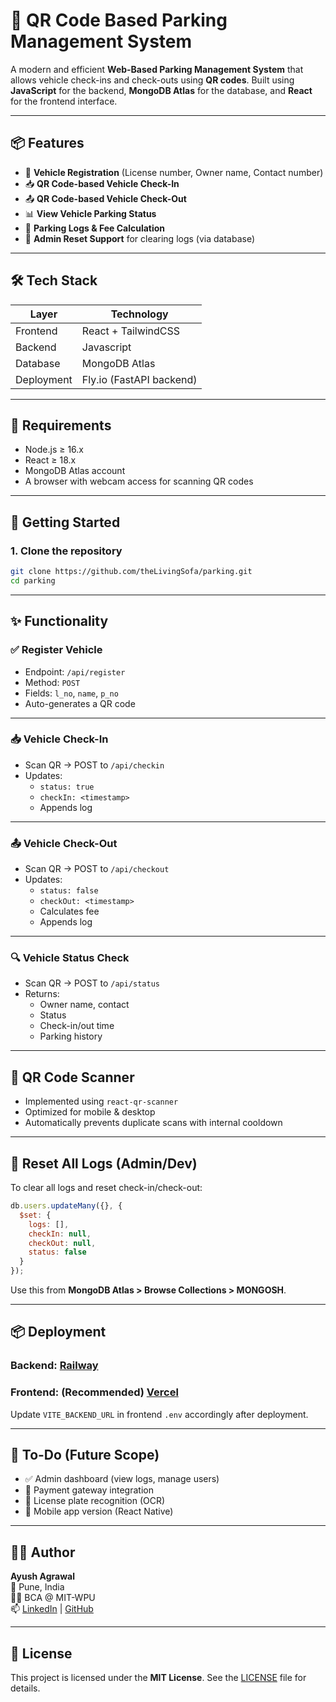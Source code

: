 # 🚗 QR Code Based Parking Management System

A modern and efficient **Web-Based Parking Management System** that allows vehicle check-ins and check-outs using **QR codes**. Built using **JavaScript** for the backend, **MongoDB Atlas** for the database, and **React** for the frontend interface.

---

## 📦 Features

- 🔐 **Vehicle Registration** (License number, Owner name, Contact number)
- 📥 **QR Code-based Vehicle Check-In**
- 📤 **QR Code-based Vehicle Check-Out**
- 📊 **View Vehicle Parking Status**
- 🧾 **Parking Logs & Fee Calculation**
- 🧹 **Admin Reset Support** for clearing logs (via database)

---

## 🛠️ Tech Stack

| Layer         | Technology         |
|---------------|--------------------|
| Frontend      | React + TailwindCSS |
| Backend       | Javascript   |
| Database      | MongoDB Atlas      |
| Deployment    | Fly.io (FastAPI backend) |

---

## 🧰 Requirements

- Node.js ≥ 16.x
- React ≥ 18.x
- MongoDB Atlas account
- A browser with webcam access for scanning QR codes

---

## 🚀 Getting Started

### 1. Clone the repository

```bash
git clone https://github.com/theLivingSofa/parking.git
cd parking
```

---


## ✨ Functionality

### ✅ Register Vehicle

- Endpoint: `/api/register`
- Method: `POST`
- Fields: `l_no`, `name`, `p_no`
- Auto-generates a QR code

---

### 📥 Vehicle Check-In

- Scan QR → POST to `/api/checkin`
- Updates:
  - `status: true`
  - `checkIn: <timestamp>`
  - Appends log

---

### 📤 Vehicle Check-Out

- Scan QR → POST to `/api/checkout`
- Updates:
  - `status: false`
  - `checkOut: <timestamp>`
  - Calculates fee
  - Appends log

---

### 🔍 Vehicle Status Check

- Scan QR → POST to `/api/status`
- Returns:
  - Owner name, contact
  - Status
  - Check-in/out time
  - Parking history

---

## 📸 QR Code Scanner

- Implemented using `react-qr-scanner`
- Optimized for mobile & desktop
- Automatically prevents duplicate scans with internal cooldown

---

## 🧼 Reset All Logs (Admin/Dev)

To clear all logs and reset check-in/check-out:

```js
db.users.updateMany({}, {
  $set: {
    logs: [],
    checkIn: null,
    checkOut: null,
    status: false
  }
});
```

Use this from **MongoDB Atlas > Browse Collections > MONGOSH**.

---

## 📦 Deployment

### Backend: [Railway](https://railway.com)


### Frontend: (Recommended) [Vercel](https://vercel.com) 

Update `VITE_BACKEND_URL` in frontend `.env` accordingly after deployment.

---

## 📌 To-Do (Future Scope)

- ✅ Admin dashboard (view logs, manage users)
- 💸 Payment gateway integration
- 🪪 License plate recognition (OCR)
- 📱 Mobile app version (React Native)

---

## 🧑‍💻 Author

**Ayush Agrawal**  
📍 Pune, India  
👨‍🎓 BCA @ MIT-WPU  
📫 [LinkedIn](https://linkedin.com/in/ayushagrawal733) | [GitHub](https://github.com/theLivingSofa)

---

## 📝 License

This project is licensed under the **MIT License**. See the [LICENSE](LICENSE) file for details.
